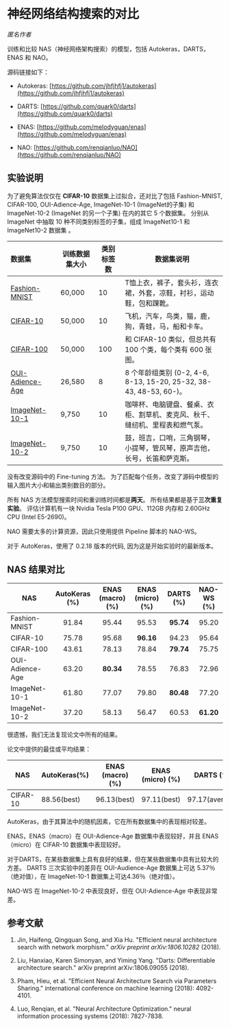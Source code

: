 # 神经网络结构搜索的对比
*匿名作者*

训练和比较 NAS（神经网络架构搜索）的模型，包括 Autokeras，DARTS，ENAS 和 NAO。

源码链接如下：

- Autokeras: [https://github.com/jhfjhfj1/autokeras](https://github.com/jhfjhfj1/autokeras)

- DARTS: [https://github.com/quark0/darts](https://github.com/quark0/darts)

- ENAS: [https://github.com/melodyguan/enas](https://github.com/melodyguan/enas)

- NAO: [https://github.com/renqianluo/NAO](https://github.com/renqianluo/NAO)

## 实验说明

为了避免算法仅仅在 **CIFAR-10** 数据集上过拟合，还对比了包括 Fashion-MNIST, CIFAR-100, OUI-Adience-Age, ImageNet-10-1 (ImageNet的子集) 和 ImageNet-10-2 (ImageNet 的另一个子集) 在内的其它 5 个数据集。 分别从 ImageNet 中抽取 10 种不同类别标签的子集，组成 ImageNet10-1 和 ImageNet10-2 数据集 。

| 数据集                                                                                     | 训练数据集大小 | 类别标签数 | 数据集说明                                                       |
|:--------------------------------------------------------------------------------------- | ------- | ----- | ----------------------------------------------------------- |
| [Fashion-MNIST](https://github.com/zalandoresearch/fashion-mnist)                       | 60,000  | 10    | T恤上衣，裤子，套头衫，连衣裙，外套，凉鞋，衬衫，运动鞋，包和踝靴。                          |
| [CIFAR-10](https://www.cs.toronto.edu/~kriz/cifar.html)                                 | 50,000  | 10    | 飞机，汽车，鸟类，猫，鹿，狗，青蛙，马，船和卡车。                                   |
| [CIFAR-100](https://www.cs.toronto.edu/~kriz/cifar.html)                                | 50,000  | 100   | 和 CIFAR-10 类似，但总共有 100 个类，每个类有 600 张图。                      |
| [OUI-Adience-Age](https://talhassner.github.io/home/projects/Adience/Adience-data.html) | 26,580  | 8     | 8 个年龄组类别 (0-2, 4-6, 8-13, 15-20, 25-32, 38-43, 48-53, 60-)。 |
| [ImageNet-10-1](http://www.image-net.org/)                                              | 9,750   | 10    | 咖啡杯、电脑键盘、餐桌、衣柜、割草机、麦克风、秋千、缝纫机、里程表和燃气泵。                      |
| [ImageNet-10-2](http://www.image-net.org/)                                              | 9,750   | 10    | 鼓，班吉，口哨，三角钢琴，小提琴，管风琴，原声吉他，长号，长笛和萨克斯。                        |



没有改变源码中的 Fine-tuning 方法。 为了匹配每个任务，改变了源码中模型的输入图片大小和输出类别数目的部分。

所有 NAS 方法模型搜索时间和重训练时间都是**两天**。  所有结果都是基于**三次重复实验**。 评估计算机有一块 Nvidia Tesla P100 GPU、112GB 内存和 2.60GHz CPU (Intel E5-2690)。

NAO 需要太多的计算资源，因此只使用提供 Pipeline 脚本的 NAO-WS。

对于 AutoKeras，使用了 0.2.18 版本的代码, 因为这是开始实验时的最新版本。

## NAS 结果对比

| NAS             | AutoKeras (%) | ENAS (macro) (%) | ENAS (micro) (%) | DARTS (%) | NAO-WS (%) |
| --------------- |:-------------:|:----------------:|:----------------:|:---------:|:----------:|
| Fashion-MNIST   |     91.84     |      95.44       |      95.53       | **95.74** |   95.20    |
| CIFAR-10        |     75.78     |      95.68       |    **96.16**     |   94.23   |   95.64    |
| CIFAR-100       |     43.61     |      78.13       |      78.84       | **79.74** |   75.75    |
| OUI-Adience-Age |     63.20     |    **80.34**     |      78.55       |   76.83   |   72.96    |
| ImageNet-10-1   |     61.80     |      77.07       |      79.80       | **80.48** |   77.20    |
| ImageNet-10-2   |     37.20     |      58.13       |      56.47       |   60.53   | **61.20**  |

很遗憾，我们无法复现论文中所有的结果。

论文中提供的最佳或平均结果：

| NAS       | AutoKeras(%) | ENAS (macro) (%) | ENAS (micro) (%) |   DARTS (%)    | NAO-WS (%)  |
| --------- | ------------ |:----------------:|:----------------:|:--------------:|:-----------:|
| CIFAR- 10 | 88.56(best)  |   96.13(best)    |   97.11(best)    | 97.17(average) | 96.47(best) |

AutoKeras，由于其算法中的随机因素，它在所有数据集中的表现相对较差。

ENAS，ENAS（macro）在 OUI-Adience-Age 数据集中表现较好，并且 ENAS（micro）在 CIFAR-10 数据集中表现较好。

对于DARTS，在某些数据集上具有良好的结果，但在某些数据集中具有比较大的方差。 DARTS 三次实验中的差异在 OUI-Audience-Age 数据集上可达 5.37％（绝对值），在 ImageNet-10-1 数据集上可达4.36％（绝对值）。

NAO-WS 在 ImageNet-10-2 中表现良好，但在 OUI-Adience-Age 中表现非常差。

## 参考文献

1. Jin, Haifeng, Qingquan Song, and Xia Hu. "Efficient neural architecture search with network morphism." *arXiv preprint arXiv:1806.10282* (2018).

2. Liu, Hanxiao, Karen Simonyan, and Yiming Yang. "Darts: Differentiable architecture search." arXiv preprint arXiv:1806.09055 (2018).

3. Pham, Hieu, et al. "Efficient Neural Architecture Search via Parameters Sharing." international conference on machine learning (2018): 4092-4101.

4. Luo, Renqian, et al. "Neural Architecture Optimization." neural information processing systems (2018): 7827-7838.
